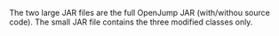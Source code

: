 The two large JAR files are the full OpenJump JAR (with/withou source code). The small JAR file contains the three modified classes only.

